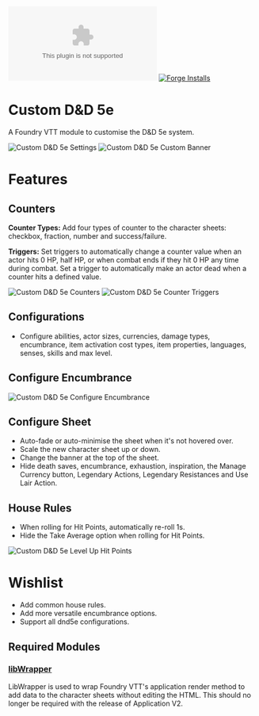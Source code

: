 ![Downloads](https://img.shields.io/github/downloads/Larkinabout/fvtt-custom-dnd5e/latest/module.zip?color=2b82fc&label=DOWNLOADS&style=for-the-badge) [![Forge Installs](https://img.shields.io/badge/dynamic/json?label=Forge%20Installs&query=package.installs&suffix=%25&url=https%3A%2F%2Fforge-vtt.com%2Fapi%2Fbazaar%2Fpackage%2Fcustom-dnd5e&colorB=448d34&style=for-the-badge)](https://forge-vtt.com/bazaar#package=custom-dnd5e)

# Custom D&D 5e

A Foundry VTT module to customise the D&D 5e system.

![Custom D&D 5e Settings](./.github/readme/custom-dnd5e-settings.png)
![Custom D&D 5e Custom Banner](./.github/readme/custom-dnd5e-custom-banner.png)

# Features
## Counters
**Counter Types:** Add four types of counter to the character sheets: checkbox, fraction, number and success/failure.

**Triggers:** Set triggers to automatically change a counter value when an actor hits 0 HP, half HP, or when combat ends if they hit 0 HP any time during combat. Set a trigger to automatically make an actor dead when a counter hits a defined value.

![Custom D&D 5e Counters](./.github/readme/custom-dnd5e-counters.gif)
![Custom D&D 5e Counter Triggers](./.github/readme/custom-dnd5e-counter-triggers.png)


## Configurations
- Configure abilities, actor sizes, currencies, damage types, encumbrance, item activation cost types, item properties, languages, senses, skills and max level.

## Configure Encumbrance
![Custom D&D 5e Configure Encumbrance](./.github/readme/custom-dnd5e-configure-encumbrance.png)

## Configure Sheet
- Auto-fade or auto-minimise the sheet when it's not hovered over.
- Scale the new character sheet up or down.
- Change the banner at the top of the sheet.
- Hide death saves, encumbrance, exhaustion, inspiration, the Manage Currency button, Legendary Actions, Legendary Resistances and Use Lair Action.

## House Rules
- When rolling for Hit Points, automatically re-roll 1s.
- Hide the Take Average option when rolling for Hit Points.

![Custom D&D 5e Level Up Hit Points](./.github/readme/custom-dnd5e-level-up-hit-points.png)

# Wishlist
- Add common house rules.
- Add more versatile encumbrance options.
- Support all dnd5e configurations.

## Required Modules
### [libWrapper](https://foundryvtt.com/packages/lib-wrapper)
LibWrapper is used to wrap Foundry VTT's application render method to add data to the character sheets without editing the HTML. This should no longer be required with the release of Application V2.